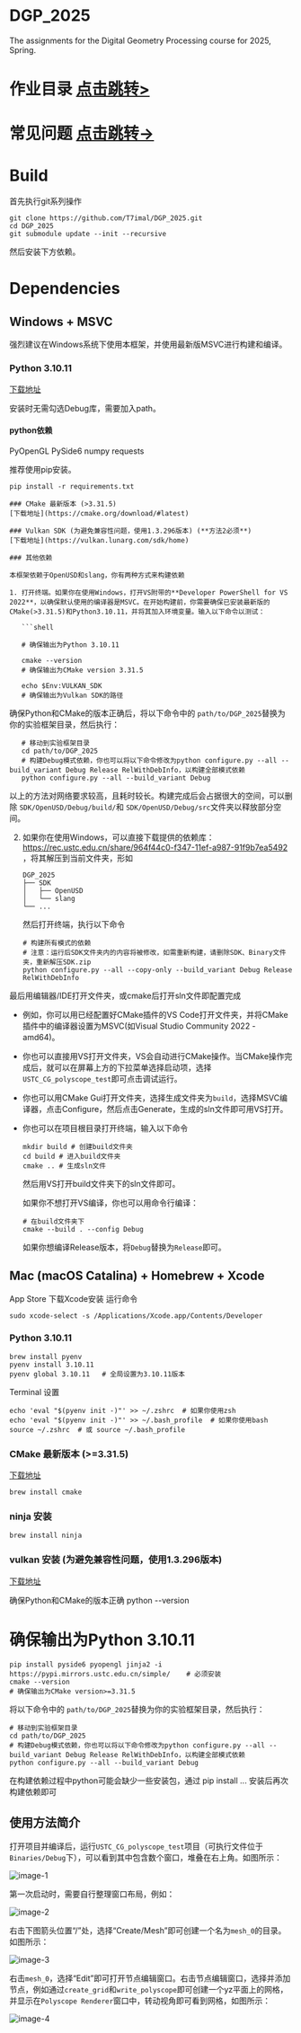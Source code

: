 # DGP_2025

The assignments for the Digital Geometry Processing course for 2025, Spring.

# 作业目录 [点击跳转&gt;](./assignments/README.md)

# 常见问题 [点击跳转->](./doc/FAQ.md)

# Build

首先执行git系列操作

```
git clone https://github.com/T7imal/DGP_2025.git
cd DGP_2025
git submodule update --init --recursive
```

然后安装下方依赖。

# Dependencies

## Windows + MSVC

强烈建议在Windows系统下使用本框架，并使用最新版MSVC进行构建和编译。

### Python 3.10.11

[下载地址](https://www.python.org/downloads/release/python-31011/)

安装时无需勾选Debug库，需要加入path。

#### python依赖

PyOpenGL PySide6 numpy requests

推荐使用pip安装。

```
pip install -r requirements.txt

### CMake 最新版本 (>3.31.5)
[下载地址](https://cmake.org/download/#latest)

### Vulkan SDK (为避免兼容性问题，使用1.3.296版本) (**方法2必须**)
[下载地址](https://vulkan.lunarg.com/sdk/home)

### 其他依赖

本框架依赖于OpenUSD和slang，你有两种方式来构建依赖

1. 打开终端。如果你在使用Windows，打开VS附带的**Developer PowerShell for VS 2022**，以确保默认使用的编译器是MSVC。在开始构建前，你需要确保已安装最新版的CMake(>3.31.5)和Python3.10.11，并将其加入环境变量。输入以下命令以测试：

   ```shell
   
   # 确保输出为Python 3.10.11
   
   cmake --version
   # 确保输出为CMake version 3.31.5

   echo $Env:VULKAN_SDK
   # 确保输出为Vulkan SDK的路径
```

   确保Python和CMake的版本正确后，将以下命令中的 `path/to/DGP_2025`替换为你的实验框架目录，然后执行：

```shell
   # 移动到实验框架目录
   cd path/to/DGP_2025
   # 构建Debug模式依赖，你也可以将以下命令修改为python configure.py --all --build_variant Debug Release RelWithDebInfo，以构建全部模式依赖
   python configure.py --all --build_variant Debug
```

   以上的方法对网络要求较高，且耗时较长。构建完成后会占据很大的空间，可以删除 `SDK/OpenUSD/Debug/build/`和 `SDK/OpenUSD/Debug/src`文件夹以释放部分空间。

2. 如果你在使用Windows，可以直接下载提供的依赖库：https://rec.ustc.edu.cn/share/964f44c0-f347-11ef-a987-91f9b7ea5492 ，将其解压到当前文件夹，形如

   ```
   DGP_2025
   ├── SDK
   │   ├── OpenUSD
   │   └── slang
   └── ...
   ```

   然后打开终端，执行以下命令

   ```shell
   # 构建所有模式的依赖
   # 注意：运行后SDK文件夹内的内容将被修改，如需重新构建，请删除SDK、Binary文件夹，重新解压SDK.zip
   python configure.py --all --copy-only --build_variant Debug Release RelWithDebInfo
   ```

最后用编辑器/IDE打开文件夹，或cmake后打开sln文件即配置完成

-   例如，你可以用已经配置好CMake插件的VS Code打开文件夹，并将CMake插件中的编译器设置为MSVC(如Visual Studio Community 2022 - amd64)。

-   你也可以直接用VS打开文件夹，VS会自动进行CMake操作。当CMake操作完成后，就可以在屏幕上方的下拉菜单选择启动项，选择`USTC_CG_polyscope_test`即可点击调试运行。

-   你也可以用CMake Gui打开文件夹，选择生成文件夹为`build`，选择MSVC编译器，点击Configure，然后点击Generate，生成的sln文件即可用VS打开。

-   你也可以在项目根目录打开终端，输入以下命令

    ```shell
    mkdir build # 创建build文件夹
    cd build # 进入build文件夹
    cmake .. # 生成sln文件
    ```

    然后用VS打开build文件夹下的sln文件即可。

    如果你不想打开VS编译，你也可以用命令行编译：

    ```shell
    # 在build文件夹下
    cmake --build . --config Debug
    ```

    如果你想编译Release版本，将`Debug`替换为`Release`即可。


## Mac (macOS Catalina) + Homebrew + Xcode

App Store 下载Xcode安装
运行命令

```Terminal
sudo xcode-select -s /Applications/Xcode.app/Contents/Developer 
```

### Python 3.10.11

```Terminal
brew install pyenv
pyenv install 3.10.11
pyenv global 3.10.11   # 全局设置为3.10.11版本
```

Terminal 设置

```Terminal
echo 'eval "$(pyenv init -)"' >> ~/.zshrc  # 如果你使用zsh
echo 'eval "$(pyenv init -)"' >> ~/.bash_profile  # 如果你使用bash
source ~/.zshrc  # 或 source ~/.bash_profile
```

### CMake 最新版本 (>=3.31.5)

[下载地址](https://cmake.org/download/#latest)

```Terminal
brew install cmake
```

### ninja 安装

```Terminal
brew install ninja
```

### vulkan 安装 (为避免兼容性问题，使用1.3.296版本)

[下载地址](https://vulkan.lunarg.com/sdk/home)

确保Python和CMake的版本正确
python --version

# 确保输出为Python 3.10.11

```
pip install pyside6 pyopengl jinja2 -i https://pypi.mirrors.ustc.edu.cn/simple/    # 必须安装
cmake --version
# 确保输出为CMake version>=3.31.5
```

将以下命令中的 `path/to/DGP_2025`替换为你的实验框架目录，然后执行：

```Terminal
# 移动到实验框架目录
cd path/to/DGP_2025
# 构建Debug模式依赖，你也可以将以下命令修改为python configure.py --all --build_variant Debug Release RelWithDebInfo，以构建全部模式依赖
python configure.py --all --build_variant Debug
```

在构建依赖过程中python可能会缺少一些安装包，通过 pip install ... 安装后再次构建依赖即可

## 使用方法简介
打开项目并编译后，运行`USTC_CG_polyscope_test`项目（可执行文件位于`Binaries/Debug`下），可以看到其中包含数个窗口，堆叠在右上角。如图所示：

![image-1](images/image_1.png)

第一次启动时，需要自行整理窗口布局，例如：

![image-2](images/image_2.png)

右击下图箭头位置“/”处，选择“Create/Mesh”即可创建一个名为`mesh_0`的目录。如图所示：

![image-3](images/image_3.png)

右击`mesh_0`，选择“Edit”即可打开节点编辑窗口。右击节点编辑窗口，选择并添加节点，例如通过`create_grid`和`write_polyscope`即可创建一个yz平面上的网格，并显示在`Polyscope Renderer`窗口中，转动视角即可看到网格，如图所示：

![image-4](images/image_4.png)

